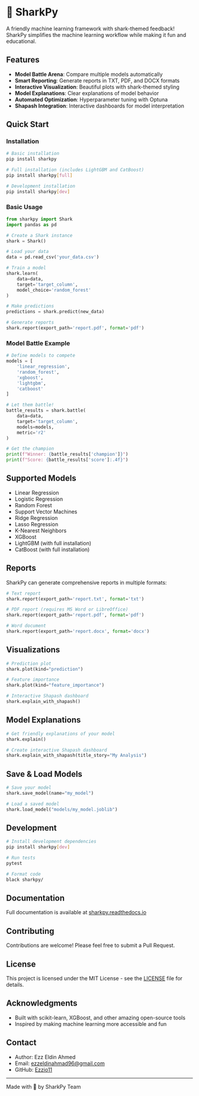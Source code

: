 # 🦈 SharkPy

A friendly machine learning framework with shark-themed feedback! SharkPy simplifies the machine learning workflow while making it fun and educational.

## Features

- **Model Battle Arena**: Compare multiple models automatically
- **Smart Reporting**: Generate reports in TXT, PDF, and DOCX formats
- **Interactive Visualization**: Beautiful plots with shark-themed styling
- **Model Explanations**: Clear explanations of model behavior
- **Automated Optimization**: Hyperparameter tuning with Optuna
- **Shapash Integration**: Interactive dashboards for model interpretation

## Quick Start

### Installation

```bash
# Basic installation
pip install sharkpy

# Full installation (includes LightGBM and CatBoost)
pip install sharkpy[full]

# Development installation
pip install sharkpy[dev]
```

### Basic Usage

```python
from sharkpy import Shark
import pandas as pd

# Create a Shark instance
shark = Shark()

# Load your data
data = pd.read_csv('your_data.csv')

# Train a model
shark.learn(
    data=data,
    target='target_column',
    model_choice='random_forest'
)

# Make predictions
predictions = shark.predict(new_data)

# Generate reports
shark.report(export_path='report.pdf', format='pdf')
```

### Model Battle Example

```python
# Define models to compete
models = [
    'linear_regression',
    'random_forest',
    'xgboost',
    'lightgbm',
    'catboost'
]

# Let them battle!
battle_results = shark.battle(
    data=data,
    target='target_column',
    models=models,
    metric='r2'
)

# Get the champion
print(f"Winner: {battle_results['champion']}")
print(f"Score: {battle_results['score']:.4f}")
```

## Supported Models

- Linear Regression
- Logistic Regression
- Random Forest
- Support Vector Machines
- Ridge Regression
- Lasso Regression
- K-Nearest Neighbors
- XGBoost
- LightGBM (with full installation)
- CatBoost (with full installation)

## Reports

SharkPy can generate comprehensive reports in multiple formats:

```python
# Text report
shark.report(export_path='report.txt', format='txt')

# PDF report (requires MS Word or LibreOffice)
shark.report(export_path='report.pdf', format='pdf')

# Word document
shark.report(export_path='report.docx', format='docx')
```

## Visualizations

```python
# Prediction plot
shark.plot(kind="prediction")

# Feature importance
shark.plot(kind="feature_importance")

# Interactive Shapash dashboard
shark.explain_with_shapash()
```

## Model Explanations

```python
# Get friendly explanations of your model
shark.explain()

# Create interactive Shapash dashboard
shark.explain_with_shapash(title_story="My Analysis")
```

## Save & Load Models

```python
# Save your model
shark.save_model(name="my_model")

# Load a saved model
shark.load_model("models/my_model.joblib")
```

## Development

```bash
# Install development dependencies
pip install sharkpy[dev]

# Run tests
pytest

# Format code
black sharkpy/
```

## Documentation

Full documentation is available at [sharkpy.readthedocs.io](https://sharkpy.readthedocs.io/)

## Contributing

Contributions are welcome! Please feel free to submit a Pull Request.

## License

This project is licensed under the MIT License - see the [LICENSE](LICENSE) file for details.

## Acknowledgments

- Built with scikit-learn, XGBoost, and other amazing open-source tools
- Inspired by making machine learning more accessible and fun

## Contact

- Author: Ezz Eldin Ahmed
- Email: ezzeldinahmad96@gmail.com
- GitHub: [Ezzio11](https://github.com/Ezzio11)

---

Made with 🦈 by SharkPy Team